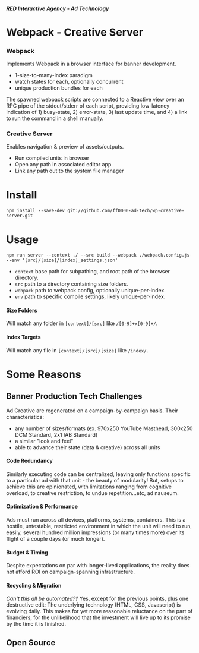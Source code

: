 ##### RED Interactive Agency - Ad Technology

Webpack - Creative Server
=============== 
### Webpack
Implements Webpack in a browser interface for banner development.
- 1-size-to-many-index paradigm
- watch states for each, optionally concurrent
- unique production bundles for each

The spawned webpack scripts are connected to a Reactive view over an RPC pipe of the stdout/stderr of each script, providing low-latency indication of 1) busy-state, 2) error-state, 3) last update time, and 4) a link to run the command in a shell manually. 

### Creative Server
Enables navigation & preview of assets/outputs.
- Run compiled units in browser
- Open any path in associated editor app
- Link any path out to the system file manager

# Install
`npm install --save-dev git://github.com/ff0000-ad-tech/wp-creative-server.git`

# Usage
`npm run server --context ./ --src build --webpack ./webpack.config.js --env '[src]/[size]/[index]_settings.json'`

- `context` base path for subpathing, and root path of the browser directory.
- `src` path to a directory containing size folders.
- `webpack` path to webpack config, optionally unique-per-index.
- `env` path to specific compile settings, likely unique-per-index.

#### Size Folders
Will match any folder in `[context]/[src]` like `/[0-9]+x[0-9]+/`.

#### Index Targets
Will match any file in `[context]/[src]/[size]` like `/index/`.


# Some Reasons
## Banner Production Tech Challenges
Ad Creative are regenerated on a campaign-by-campaign basis. Their characteristics:
 - any number of sizes/formats (ex. 970x250 YouTube Masthead, 300x250 DCM Standard, 2x1 IAB Standard)
 - a similar "look and feel"
 - able to advance their state (data & creative) across all units
 
#### Code Redundancy
Similarly executing code can be centralized, leaving only functions specific to a particular ad with that unit - the beauty of modularity! But, setups to achieve this are opinionated, with limitations ranging from cognitive overload, to creative restriction, to undue repetition...etc, ad nauseum.

#### Optimization & Performance
Ads must run across all devices, platforms, systems, containers. This is a hostile, untestable, restricted environment in which the unit will need to run, easily, several hundred million impressions (or many times more) over its flight of a couple days (or much longer).

#### Budget & Timing
Despite expectations on par with longer-lived applications, the reality does not afford ROI on campaign-spanning infrastructure.

#### Recycling & Migration
_Can't this all be automated??_ Yes, except for the previous points, plus one destructive edit: The underlying technology (HTML, CSS, Javascript) is evolving daily. This makes for yet more reasonable reluctance on the part of financiers, for the unlikelihood that the investment will live up to its promise by the time it is finished.

## Open Source


